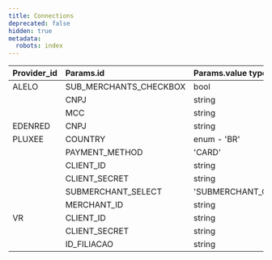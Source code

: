 ```yaml
---
title: Connections
deprecated: false
hidden: true
metadata:
  robots: index
---
```

| Provider\_id | Params.id                | Params.value type             |
| :----------- | :----------------------- | :---------------------------- |
| ALELO        | SUB\_MERCHANTS\_CHECKBOX | bool                          |
|              | CNPJ                     | string                        |
|              | MCC                      | string                        |
| EDENRED      | CNPJ                     | string                        |
| PLUXEE       | COUNTRY                  | enum - 'BR'                   |
|              | PAYMENT\_METHOD          | 'CARD'                        |
|              | CLIENT\_ID               | string                        |
|              | CLIENT\_SECRET           | string                        |
|              | SUBMERCHANT\_SELECT      | 'SUBMERCHANT\_ON\_CONNECTION' |
|              | MERCHANT\_ID             | string                        |
| VR           | CLIENT\_ID               | string                        |
|              | CLIENT\_SECRET           | string                        |
|              | ID\_FILIACAO             | string                        |